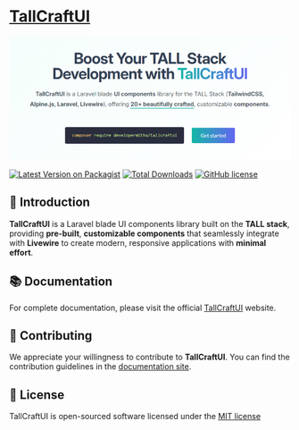 # [TallCraftUI](https://tallcraftui.developermithu.com)  

![Screenshot](/stubs/img/screenshot.png "Official Documentation Site")

<!-- <p align="center"> -->
 <a href="https://packagist.org/packages/developermithu/tallcraftui"><img src="https://img.shields.io/packagist/v/developermithu/tallcraftui?style=flat-square" alt="Latest Version on Packagist"></a>
 <a href="https://packagist.org/packages/developermithu/tallcraftui"><img src="https://img.shields.io/packagist/dt/developermithu/tallcraftui?style=flat-square" alt="Total Downloads"></a>
 <a href="https://github.com/developermithu/tallcraftui?tab=MIT-1-ov-file"><img src="https://img.shields.io/github/license/developermithu/tallcraftui?style=flat-square" alt="GitHub license"></a>
<!-- </p> -->


## 🚀 Introduction 

**TallCraftUI** is a Laravel blade UI components library built on the **TALL stack**, providing **pre-built**, **customizable components** that seamlessly integrate with **Livewire** to create modern, responsive applications with **minimal effort**.


## 📚 Documentation

For complete documentation, please visit the official [TallCraftUI](https://tallcraftui.developermithu.com) website.

## 🔧 Contributing
We appreciate your willingness to contribute to **TallCraftUI**. You can find the contribution guidelines in the [documentation site](https://tallcraftui.developermithu.com/docs/how-to-contribute).

## 📝 License

TallCraftUI is open-sourced software licensed under the [MIT license](https://github.com/developermithu/tallcraftui?tab=MIT-1-ov-file)
